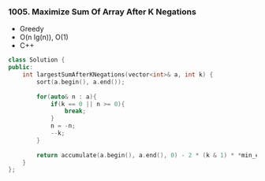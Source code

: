### 1005. Maximize Sum Of Array After K Negations
* Greedy
* O(n lg(n)), O(1)
* C++
```cpp
class Solution {
public:
    int largestSumAfterKNegations(vector<int>& a, int k) {
        sort(a.begin(), a.end());
        
        for(auto& n : a){
            if(k == 0 || n >= 0){
                break;
            }
            n = -n;
            --k;
        }
        
        return accumulate(a.begin(), a.end(), 0) - 2 * (k & 1) * *min_element(a.begin(), a.end());
    }
};
```
